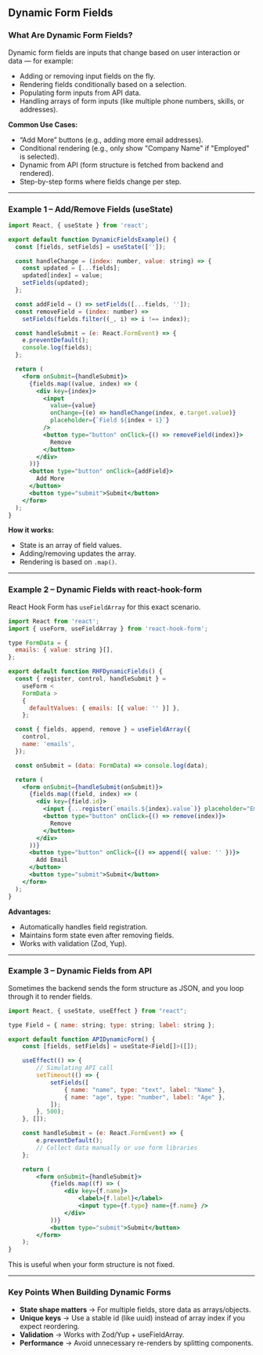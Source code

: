 ## Dynamic Form Fields

### What Are Dynamic Form Fields?

Dynamic form fields are inputs that change based on user interaction or data — for example:

- Adding or removing input fields on the fly.
- Rendering fields conditionally based on a selection.
- Populating form inputs from API data.
- Handling arrays of form inputs (like multiple phone numbers, skills, or addresses).

**Common Use Cases:**

- “Add More” buttons (e.g., adding more email addresses).
- Conditional rendering (e.g., only show "Company Name" if "Employed" is selected).
- Dynamic from API (form structure is fetched from backend and rendered).
- Step-by-step forms where fields change per step.

---

### Example 1 – Add/Remove Fields (useState)

```jsx
import React, { useState } from 'react';

export default function DynamicFieldsExample() {
  const [fields, setFields] = useState(['']);

  const handleChange = (index: number, value: string) => {
    const updated = [...fields];
    updated[index] = value;
    setFields(updated);
  };

  const addField = () => setFields([...fields, '']);
  const removeField = (index: number) =>
    setFields(fields.filter((_, i) => i !== index));

  const handleSubmit = (e: React.FormEvent) => {
    e.preventDefault();
    console.log(fields);
  };

  return (
    <form onSubmit={handleSubmit}>
      {fields.map((value, index) => (
        <div key={index}>
          <input
            value={value}
            onChange={(e) => handleChange(index, e.target.value)}
            placeholder={`Field ${index + 1}`}
          />
          <button type="button" onClick={() => removeField(index)}>
            Remove
          </button>
        </div>
      ))}
      <button type="button" onClick={addField}>
        Add More
      </button>
      <button type="submit">Submit</button>
    </form>
  );
}
```

**How it works:**

- State is an array of field values.
- Adding/removing updates the array.
- Rendering is based on `.map()`.

---

### Example 2 – Dynamic Fields with react-hook-form

React Hook Form has `useFieldArray` for this exact scenario.

```jsx
import React from 'react';
import { useForm, useFieldArray } from 'react-hook-form';

type FormData = {
  emails: { value: string }[],
};

export default function RHFDynamicFields() {
  const { register, control, handleSubmit } =
    useForm <
    FormData >
    {
      defaultValues: { emails: [{ value: '' }] },
    };

  const { fields, append, remove } = useFieldArray({
    control,
    name: 'emails',
  });

  const onSubmit = (data: FormData) => console.log(data);

  return (
    <form onSubmit={handleSubmit(onSubmit)}>
      {fields.map((field, index) => (
        <div key={field.id}>
          <input {...register(`emails.${index}.value`)} placeholder="Email" />
          <button type="button" onClick={() => remove(index)}>
            Remove
          </button>
        </div>
      ))}
      <button type="button" onClick={() => append({ value: '' })}>
        Add Email
      </button>
      <button type="submit">Submit</button>
    </form>
  );
}
```

**Advantages:**

- Automatically handles field registration.
- Maintains form state even after removing fields.
- Works with validation (Zod, Yup).

---

### Example 3 – Dynamic Fields from API

Sometimes the backend sends the form structure as JSON, and you loop through it to render fields.

```jsx
import React, { useState, useEffect } from "react";

type Field = { name: string; type: string; label: string };

export default function APIDynamicForm() {
	const [fields, setFields] = useState<Field[]>([]);

	useEffect(() => {
		// Simulating API call
		setTimeout(() => {
			setFields([
				{ name: "name", type: "text", label: "Name" },
				{ name: "age", type: "number", label: "Age" },
			]);
		}, 500);
	}, []);

	const handleSubmit = (e: React.FormEvent) => {
		e.preventDefault();
		// Collect data manually or use form libraries
	};

	return (
		<form onSubmit={handleSubmit}>
			{fields.map((f) => (
				<div key={f.name}>
					<label>{f.label}</label>
					<input type={f.type} name={f.name} />
				</div>
			))}
			<button type="submit">Submit</button>
		</form>
	);
}
```

This is useful when your form structure is not fixed.

---

### Key Points When Building Dynamic Forms

- **State shape matters** → For multiple fields, store data as arrays/objects.
- **Unique keys** → Use a stable id (like uuid) instead of array index if you expect reordering.
- **Validation** → Works with Zod/Yup + useFieldArray.
- **Performance** → Avoid unnecessary re-renders by splitting components.
